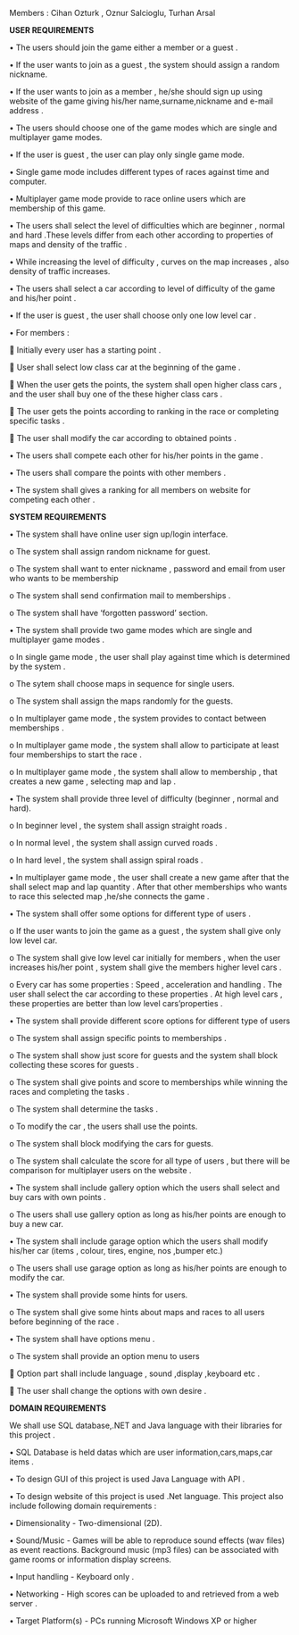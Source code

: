 Members : Cihan Ozturk , Oznur Salcioglu, Turhan Arsal

**USER REQUIREMENTS**

•	The users should join the game either a member or a guest .

•	If the user wants to join as a guest , the system should assign a random nickname.

•	If the user wants to join as a member , he/she should sign up using website of the game  giving his/her name,surname,nickname and e-mail address .

•	The users should choose one of the game modes which are single and multiplayer game modes.

•	If the user is guest , the user can play only single game mode.

•	Single game mode includes different types of races against time and computer.

•	Multiplayer game mode provide to race online users which are membership of this game.

•	The users shall select the level of difficulties which are beginner , normal and hard .These levels differ from each other according to properties of maps and density of the traffic .

•	While increasing the level of difficulty , curves on the map increases , also density of traffic increases.

•	The users shall select a car according to level of difficulty of the game and his/her point .

•	If the user is guest , the user shall choose only one low level car .

•	For members :

	Initially every user  has a starting point  .

	User shall select low class car at the beginning of the game .

	When the user gets the points, the system shall open higher class cars , and the user shall buy one of the these higher class cars .

	The user gets the points according to ranking in the race or completing specific tasks .

	The user shall modify the car according to obtained points .

•	The users shall compete each other for his/her points in the game .

•	The users shall compare the points with other members .

•	The system shall gives a ranking for all members on website for competing each other .

**SYSTEM REQUIREMENTS**

•	The system shall have online user sign up/login interface.

o	The system shall assign random nickname for guest.

o	The system shall want to enter nickname , password and email from user who wants to be membership

o	The system shall send confirmation mail to memberships .

o	The system shall have ‘forgotten password’ section.

•	The system shall provide two game modes which are single and multiplayer game modes .

o	In single game mode , the user shall play against time which is determined by the system .

o	The sytem shall choose maps in sequence for single users.

o	The system shall assign the maps randomly for the guests.

o	In multiplayer game mode , the system provides to contact between memberships  .

o	In multiplayer game mode , the system shall allow to participate at least four memberships to start the race .

o	In multiplayer game mode , the system shall allow to membership , that creates a new game , selecting map and lap .

•	The system shall provide three level of difficulty (beginner , normal and hard).

o	In beginner level , the system shall assign straight roads .

o	In normal level , the system shall assign curved roads .

o	In hard level  , the system shall assign spiral roads .

•	In multiplayer game mode , the user shall create a new game  after that the shall select map and lap quantity  . After that other memberships who wants to race this selected map ,he/she connects the game .

•	The system shall offer some options for different type of users
.

o	If the user wants to join the game as a guest , the system shall give only low level car.

o	The system shall give low level car initially for members , when the user increases his/her point , system shall give the members  higher level cars .

o	Every car has some properties : Speed , acceleration and handling . The user shall select the car according to these properties . At high level cars , these properties are better than low level cars’properties .

•	The system shall provide different score options for different type of users

o	The system shall assign specific points to memberships .

o	The system shall show just score for guests and the system shall block collecting these scores for guests .

o	The system shall give points and score to memberships while winning the races and completing the tasks .

o	The system shall determine the tasks .

o	To modify the car , the users shall use the points.

o	The system shall block modifying the cars for guests.

o	The system shall calculate the score for all type of users , but there will be comparison for multiplayer users on the website .

•	The system shall include gallery option which the users shall select and buy cars with own points .

o	The users shall use gallery option as long as his/her points are enough to buy a new car.

•	The system shall include garage option which the users shall modify his/her car (items , colour, tires, engine, nos ,bumper etc.)

o	The users shall use garage option as long as his/her points are enough to modify the car.

•	The system shall provide some hints for users.

o	The system shall give some hints about maps and races to all users before beginning of the race .

•	The system shall have options menu .

o	The system shall provide an option menu to users

	Option part shall include language , sound ,display ,keyboard  etc .

	The user shall change the options with own desire .

**DOMAIN REQUIREMENTS**

We shall use SQL database,.NET and Java language with their libraries for this project .

•	SQL Database is held datas which are user information,cars,maps,car items .

•	To design GUI of this project is used Java Language with API .

•	To design website of this project is used .Net language.
This project also include following domain requirements :

•	Dimensionality  - Two-dimensional (2D).

•	Sound/Music  - Games will be able to reproduce sound effects (wav files) as event reactions. Background music (mp3 files) can be associated with game rooms or information display screens.

•	Input handling -  Keyboard only .

•	Networking  -  High scores can be uploaded to and retrieved from a web server .

•	Target Platform(s) -  PCs running Microsoft Windows XP or higher